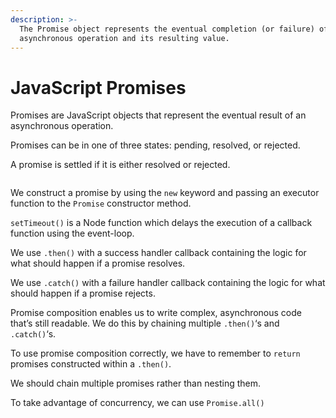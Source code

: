 ```yaml
---
description: >-
  The Promise object represents the eventual completion (or failure) of an
  asynchronous operation and its resulting value.
---
```


# JavaScript Promises



Promises are JavaScript objects that represent the eventual result of an asynchronous operation.

Promises can be in one of three states: pending, resolved, or rejected.

A promise is settled if it is either resolved or rejected.



```text

```

We construct a promise by using the `new` keyword and passing an executor function to the `Promise` constructor method.

`setTimeout()` is a Node function which delays the execution of a callback function using the event-loop.

We use `.then()` with a success handler callback containing the logic for what should happen if a promise resolves.

We use `.catch()` with a failure handler callback containing the logic for what should happen if a promise rejects.

Promise composition enables us to write complex, asynchronous code that’s still readable. We do this by chaining multiple `.then()`‘s and `.catch()`‘s.

To use promise composition correctly, we have to remember to `return` promises constructed within a `.then()`.

We should chain multiple promises rather than nesting them.

To take advantage of concurrency, we can use `Promise.all()`

